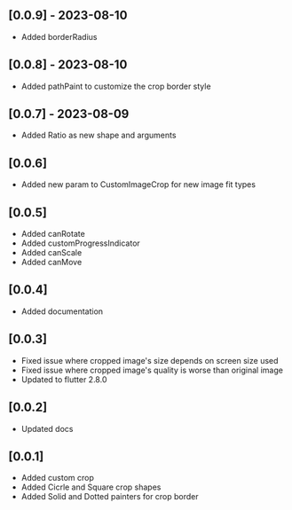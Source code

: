 ## [0.0.9] - 2023-08-10

* Added borderRadius

## [0.0.8] - 2023-08-10

* Added pathPaint to customize the crop border style

## [0.0.7] - 2023-08-09

* Added Ratio as new shape and arguments

## [0.0.6]

* Added new param to CustomImageCrop for new image fit types

## [0.0.5]

* Added canRotate
* Added customProgressIndicator
* Added canScale
* Added canMove

## [0.0.4]

* Added documentation

## [0.0.3]

* Fixed issue where cropped image's size depends on screen size used
* Fixed issue where cropped image's quality is worse than original image
* Updated to flutter 2.8.0

## [0.0.2]

* Updated docs

## [0.0.1]

* Added custom crop
* Added Cicrle and Square crop shapes
* Added Solid and Dotted painters for crop border
